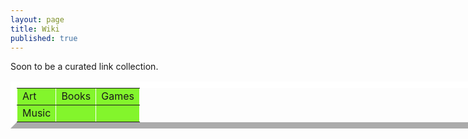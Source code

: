 ```yaml
---
layout: page
title: Wiki
published: true
---
```

Soon to be a curated link collection.

<table style="width: 800px; border-color: #ffffff;" border="10" cellspacing="10" cellpadding="5">
<tbody>
<tr>
<td style="background-color: #83f52c;">Art</td>
<td style="background-color: #83f52c;">Books</td>
<td style="background-color: #83f52c;">Games</td>
</tr>
<tr>
<td style="background-color: #83f52c;">Music</td>
<td style="background-color: #83f52c;">&nbsp;</td>
<td style="background-color: #83f52c;">&nbsp;</td>
</tr>
</tbody>
</table>
<p>&nbsp;</p>

